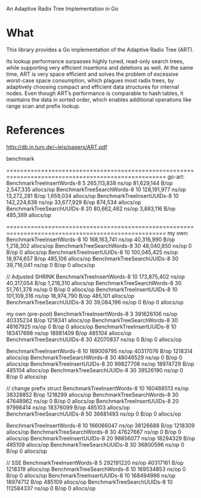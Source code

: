 An Adaptive Radix Tree Implementation in Go

# What

This library provides a Go implementation of the Adaptive Radix Tree (ART).


Its lookup performance surpasses highly tuned, read-only search trees,
while supporting very efficient insertions and deletions as well.
At the same time, ART is very space efficient and solves the problem of excessive
worst-case space consumption, which plagues most radix trees, by adaptively
choosing compact and efficient data structures for internal nodes.
Even though ART’s performance is comparable to hash tables, it maintains the data in sorted
order, which enables additional operations like range scan and prefix lookup.

# References

http://db.in.tum.de/~leis/papers/ART.pdf


benchmark

====================================================================================================
go-art:
BenchmarkTreeInsertWords-8         5     265,113,838 ns/op    81,629,144 B/op    2,547,335 allocs/op
BenchmarkTreeSearchWords-8        10     128,191,977 ns/op    13,272,281 B/op    1,659,034 allocs/op
BenchmarkTreeInsertUUIDs-8        10     142,224,638 ns/op    33,677,929 B/op      874,534 allocs/op
BenchmarkTreeSearchUUIDs-8        20      80,662,462 ns/op     3,883,116 B/op      485,389 allocs/op

====================================================================================================
my own:
BenchmarkTreeInsertWords-8        10     168,163,741 ns/op    40,316,990 B/op    1,218,302 allocs/op
BenchmarkTreeSearchWords-8        30      48,040,850 ns/op             0 B/op            0 allocs/op
BenchmarkTreeInsertUUIDs-8        10     100,045,425 ns/op    18,974,657 B/op      485,106 allocs/op
BenchmarkTreeSearchUUIDs-8        30      39,716,041 ns/op             0 B/op            0 allocs/op

// Adjusted SHRINK
BenchmarkTreeInsertWords-8        10     173,875,402 ns/op    40,317,054 B/op    1,218,310 allocs/op
BenchmarkTreeSearchWords-8        30      51,761,378 ns/op             0 B/op            0 allocs/op
BenchmarkTreeInsertUUIDs-8        10     101,109,316 ns/op    18,974,790 B/op      485,101 allocs/op
BenchmarkTreeSearchUUIDs-8        30      39,084,196 ns/op             0 B/op            0 allocs/op

my own (pre-pool)
BenchmarkTreeInsertWords-8         3     391626106 ns/op    40335234 B/op    1218341 allocs/op
BenchmarkTreeSearchWords-8        30      48167925 ns/op           0 B/op          0 allocs/op
BenchmarkTreeInsertUUIDs-8        10     183417698 ns/op    18981409 B/op     485104 allocs/op
BenchmarkTreeSearchUUIDs-8        30      42070837 ns/op           0 B/op          0 allocs/op


BenchmarkTreeInsertWords-8        10     169009795 ns/op    40317076 B/op    1218314 allocs/op
BenchmarkTreeSearchWords-8        30      48046529 ns/op           0 B/op          0 allocs/op
BenchmarkTreeInsertUUIDs-8        20      99827708 ns/op    18974729 B/op     485104 allocs/op
BenchmarkTreeSearchUUIDs-8        30      39526190 ns/op           0 B/op          0 allocs/op

// change prefix struct
BenchmarkTreeInsertWords-8        10     160488513 ns/op    38328852 B/op    1218299 allocs/op
BenchmarkTreeSearchWords-8        30      47648962 ns/op           0 B/op          0 allocs/op
BenchmarkTreeInsertUUIDs-8        20      97998414 ns/op    18376099 B/op     485103 allocs/op
BenchmarkTreeSearchUUIDs-8        50      36681493 ns/op           0 B/op          0 allocs/op


BenchmarkTreeInsertWords-8        10     166066047 ns/op    38126688 B/op    1218309 allocs/op
BenchmarkTreeSearchWords-8        30      47627667 ns/op           0 B/op          0 allocs/op
BenchmarkTreeInsertUUIDs-8        20      98856077 ns/op    18294329 B/op     485109 allocs/op
BenchmarkTreeSearchUUIDs-8        30      36800596 ns/op           0 B/op          0 allocs/op

// SSE
BenchmarkTreeInsertWords-8         5     292191220 ns/op    40317161 B/op    1218319 allocs/op
BenchmarkTreeSearchWords-8        10     169534853 ns/op           0 B/op          0 allocs/op
BenchmarkTreeInsertUUIDs-8        10     168494986 ns/op    18974712 B/op     485109 allocs/op
BenchmarkTreeSearchUUIDs-8        10     112584337 ns/op           0 B/op          0 allocs/op



